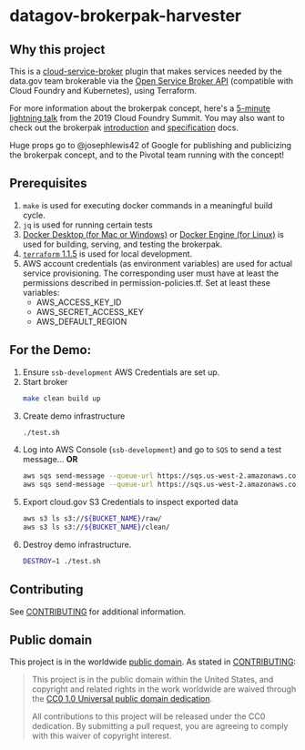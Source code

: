 # datagov-brokerpak-harvester

## Why this project

This is a [cloud-service-broker](https://github.com/pivotal/cloud-service-broker) plugin that makes services
needed by the data.gov team brokerable via the [Open Service Broker
API](https://www.openservicebrokerapi.org/) (compatible with Cloud Foundry and
Kubernetes), using Terraform.

For more information about the brokerpak concept, here's a [5-minute lightning
talk](https://www.youtube.com/watch?v=BXIvzEfHil0) from the 2019 Cloud Foundry Summit. You may also want to check out the brokerpak
[introduction](https://github.com/pivotal/cloud-service-broker/blob/master/docs/brokerpak-intro.md)
and
[specification](https://github.com/pivotal/cloud-service-broker/blob/master/docs/brokerpak-specification.md)
docs.

Huge props go to @josephlewis42 of Google for publishing and publicizing the
brokerpak concept, and to the Pivotal team running with the concept!

## Prerequisites

1. `make` is used for executing docker commands in a meaningful build cycle.
1. `jq` is used for running certain tests
1. [Docker Desktop (for Mac or
   Windows)](https://www.docker.com/products/docker-desktop) or [Docker Engine
   (for Linux)](https://www.docker.com/products/container-runtime) is used for  building, serving, and testing the brokerpak.
1. [`terraform` 1.1.5](https://releases.hashicorp.com/terraform/1.1.5/) is used for local development.
1. AWS account credentials (as environment variables) are used for actual service provisioning. The corresponding user must have at least the permissions described in permission-policies.tf. Set at least these variables:
    - AWS_ACCESS_KEY_ID
    - AWS_SECRET_ACCESS_KEY
    - AWS_DEFAULT_REGION

## For the Demo:
1. Ensure `ssb-development` AWS Credentials are set up.
1. Start broker
    ```bash
    make clean build up
    ```
1. Create demo infrastructure
    ```bash
    ./test.sh
    ```
1. Log into AWS Console (`ssb-development`) and go to `SQS` to send a test message... **OR**
    ```bash
    aws sqs send-message --queue-url https://sqs.us-west-2.amazonaws.com/<account-id>/<queue-name> --message-body "raw data" --delay-seconds 2
    aws sqs send-message --queue-url https://sqs.us-west-2.amazonaws.com/<account-id>/<queue-name> --message-body "anything else" --delay-seconds 2
1. Export cloud.gov S3 Credentials to inspect exported data
    ```bash
    aws s3 ls s3://${BUCKET_NAME}/raw/
    aws s3 ls s3://${BUCKET_NAME}/clean/
    ```
1. Destroy demo infrastructure.
    ```bash
    DESTROY=1 ./test.sh
    ```

## Contributing

See [CONTRIBUTING](CONTRIBUTING.md) for additional information.

## Public domain

This project is in the worldwide [public domain](LICENSE.md). As stated in [CONTRIBUTING](CONTRIBUTING.md):

> This project is in the public domain within the United States, and copyright and related rights in the work worldwide are waived through the [CC0 1.0 Universal public domain dedication](https://creativecommons.org/publicdomain/zero/1.0/).
>
> All contributions to this project will be released under the CC0 dedication. By submitting a pull request, you are agreeing to comply with this waiver of copyright interest.

